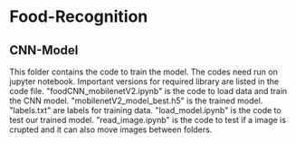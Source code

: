# Food-Recognition
## CNN-Model
This folder contains the code to train the model. The codes need run on jupyter notebook. 
Important versions for required library are listed in the code file. 
"foodCNN_mobilenetV2.ipynb" is the code to load data and train the CNN model. 
"mobilenetV2_model_best.h5" is the trained model. 
"labels.txt" are labels for training data.
"load_model.ipynb" is the code to test our trained model. 
"read_image.ipynb" is the code to test if a image is crupted and it can also move images between folders.
